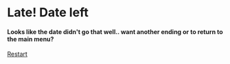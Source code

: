 # Late! Date left

#### Looks like the date didn't go that well.. want another ending or to return to the main menu?
[Restart](../README.md)